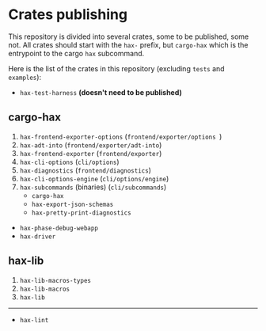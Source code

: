 # Crates publishing

This repository is divided into several crates, some to be published,
some not. All crates should start with the `hax-` prefix, but
`cargo-hax` which is the entrypoint to the cargo `hax` subcommand.

Here is the list of the crates in this repository (excluding `tests`
and `examples`):

- `hax-test-harness` **(doesn't need to be published)**

## cargo-hax

1. `hax-frontend-exporter-options` (`frontend/exporter/options `)
2. `hax-adt-into` (`frontend/exporter/adt-into`)
3. `hax-frontend-exporter` (`frontend/exporter`)
4. `hax-cli-options` (`cli/options`)
5. `hax-diagnostics` (`frontend/diagnostics`)
6. `hax-cli-options-engine` (`cli/options/engine`)
7. `hax-subcommands` (binaries) (`cli/subcommands`)
   - `cargo-hax`
   - `hax-export-json-schemas`
   - `hax-pretty-print-diagnostics`

- `hax-phase-debug-webapp`
- `hax-driver`

## hax-lib

1. `hax-lib-macros-types`
2. `hax-lib-macros`
3. `hax-lib`

---

- `hax-lint`
